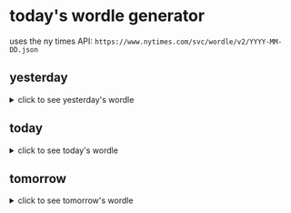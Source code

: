 # today's wordle generator

uses the ny times API: `https://www.nytimes.com/svc/wordle/v2/YYYY-MM-DD.json`

## yesterday

<details>
    <summary>click to see yesterday's wordle</summary>

    geese

</details>

## today

<details>
    <summary>click to see today's wordle</summary>

    spoil

</details>

## tomorrow

<details>
    <summary>click to see tomorrow's wordle</summary>

    width

</details>
